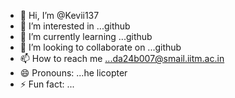 - 👋 Hi, I’m @Kevii137
- 👀 I’m interested in ...github
- 🌱 I’m currently learning ...github
- 💞️ I’m looking to collaborate on ...github
- 📫 How to reach me ...da24b007@smail.iitm.ac.in
- 😄 Pronouns: ...he licopter
- ⚡ Fun fact: ...

<!---
Kevii137/Kevii137 is a ✨ special ✨ repository because its `README.md` (this file) appears on your GitHub profile.
You can click the Preview link to take a look at your changes.
--->
